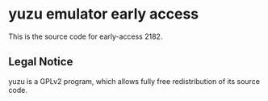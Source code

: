 yuzu emulator early access
=============

This is the source code for early-access 2182.

## Legal Notice

yuzu is a GPLv2 program, which allows fully free redistribution of its source code.